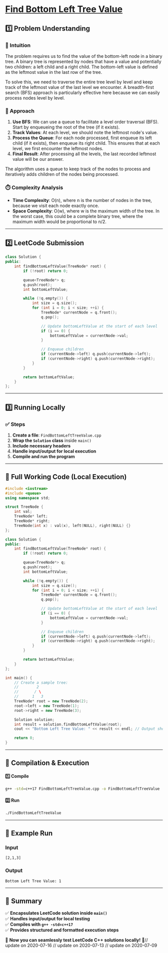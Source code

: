 # **[Find Bottom Left Tree Value](https://leetcode.com/problems/find-bottom-left-tree-value/description/)**  

## **1️⃣ Problem Understanding**  
### **📌 Intuition**  
The problem requires us to find the value of the bottom-left node in a binary tree. A binary tree is represented by nodes that have a value and potentially two children: a left child and a right child. The bottom-left value is defined as the leftmost value in the last row of the tree.

To solve this, we need to traverse the entire tree level by level and keep track of the leftmost value of the last level we encounter. A breadth-first search (BFS) approach is particularly effective here because we can easily process nodes level by level.

### **🚀 Approach**  
1. **Use BFS**: We can use a queue to facilitate a level order traversal (BFS). Start by enqueueing the root of the tree (if it exists).
2. **Track Values**: At each level, we should note the leftmost node's value.
3. **Process the Queue**: For each node processed, first enqueue its left child (if it exists), then enqueue its right child. This ensures that at each level, we first encounter the leftmost nodes.
4. **Final Result**: After processing all the levels, the last recorded leftmost value will be our answer.

The algorithm uses a queue to keep track of the nodes to process and iteratively adds children of the nodes being processed.

### **⏱️ Complexity Analysis**  
- **Time Complexity**: O(n), where n is the number of nodes in the tree, because we visit each node exactly once.
- **Space Complexity**: O(w), where w is the maximum width of the tree. In the worst case, this could be a complete binary tree, where the maximum width would be proportional to n/2.

---  

## **2️⃣ LeetCode Submission**  
```cpp
class Solution {
public:
    int findBottomLeftValue(TreeNode* root) {
        if (!root) return 0;

        queue<TreeNode*> q;
        q.push(root);
        int bottomLeftValue;

        while (!q.empty()) {
            int size = q.size();
            for (int i = 0; i < size; ++i) {
                TreeNode* currentNode = q.front();
                q.pop();

                // Update bottomLeftValue at the start of each level
                if (i == 0) {
                    bottomLeftValue = currentNode->val;
                }

                // Enqueue children
                if (currentNode->left) q.push(currentNode->left);
                if (currentNode->right) q.push(currentNode->right);
            }
        }

        return bottomLeftValue;
    }
};
```  

---  

## **3️⃣ Running Locally**  
### **✅ Steps**  
1. **Create a file**: `FindBottomLeftTreeValue.cpp`  
2. **Wrap the `Solution` class** inside `main()`  
3. **Include necessary headers**  
4. **Handle input/output for local execution**  
5. **Compile and run the program**  

---  

## **📝 Full Working Code (Local Execution)**  
```cpp
#include <iostream>
#include <queue>
using namespace std;

struct TreeNode {
    int val;
    TreeNode* left;
    TreeNode* right;
    TreeNode(int x) : val(x), left(NULL), right(NULL) {}
};

class Solution {
public:
    int findBottomLeftValue(TreeNode* root) {
        if (!root) return 0;

        queue<TreeNode*> q;
        q.push(root);
        int bottomLeftValue;

        while (!q.empty()) {
            int size = q.size();
            for (int i = 0; i < size; ++i) {
                TreeNode* currentNode = q.front();
                q.pop();

                // Update bottomLeftValue at the start of each level
                if (i == 0) {
                    bottomLeftValue = currentNode->val;
                }

                // Enqueue children
                if (currentNode->left) q.push(currentNode->left);
                if (currentNode->right) q.push(currentNode->right);
            }
        }

        return bottomLeftValue;
    }
};

int main() {
    // Create a sample tree: 
    //        2
    //       / \
    //      1   3
    TreeNode* root = new TreeNode(2);
    root->left = new TreeNode(1);
    root->right = new TreeNode(3);

    Solution solution;
    int result = solution.findBottomLeftValue(root);
    cout << "Bottom Left Tree Value: " << result << endl; // Output should be 1

    return 0;
}
```  

---  

## **🔧 Compilation & Execution**  
#### **1️⃣ Compile**  
```bash
g++ -std=c++17 FindBottomLeftTreeValue.cpp -o FindBottomLeftTreeValue
```  

#### **2️⃣ Run**  
```bash
./FindBottomLeftTreeValue
```  

---  

## **🎯 Example Run**  
### **Input**  
```
[2,1,3]
```  
### **Output**  
```
Bottom Left Tree Value: 1
```  

---  

## **📌 Summary**  
✅ **Encapsulates LeetCode solution inside `main()`**  
✅ **Handles input/output for local testing**  
✅ **Compiles with `g++ -std=c++17`**  
✅ **Provides structured and formatted execution steps**  

🚀 **Now you can seamlessly test LeetCode C++ solutions locally!** 🚀// update on 2020-07-16
// update on 2020-07-13
// update on 2020-07-09
